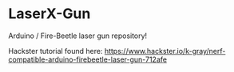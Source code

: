 # LaserX-Gun
Arduino / Fire-Beetle laser gun repository!

Hackster tutorial found here: https://www.hackster.io/k-gray/nerf-compatible-arduino-firebeetle-laser-gun-712afe
